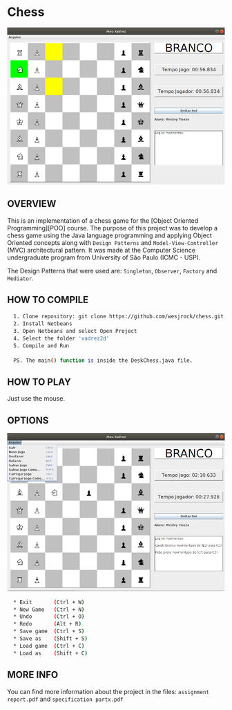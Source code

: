 # Chess

![Screenshot 1](img/img1.png)

OVERVIEW
--------------------------------------------------
This is an implementation of a chess game for the [Object Oriented Programming][POO] course. The purpose of this project was to develop a chess game using the Java language programming and applying Object Oriented concepts along with `Design Patterns` and `Model-View-Controller` (MVC) architectural pattern. It was made at the Computer Science undergraduate program from University of São Paulo (ICMC - USP).

The Design Patterns that were used are: `Singleton`, `Observer`, `Factory` and `Mediator`.

HOW TO COMPILE
--------------------------------------------------

```bash
  1. Clone repository: git clone https://github.com/wesjrock/chess.git
  2. Install Netbeans 
  3. Open Netbeans and select Open Project
  4. Select the folder 'xadrez2d'
  5. Compile and Run
  
  PS. The main() function is inside the DeskChess.java file.
```

HOW TO PLAY
--------------------------------------------------
Just use the mouse.

OPTIONS
--------------------------------------------------
![Screenshot 2](img/img2.png)
```bash
  * Exit       (Ctrl + W)
  * New Game   (Ctrl + N)
  * Undo       (Ctrl + O)
  * Redo       (Alt + R)
  * Save game  (Ctrl + S)
  * Save as    (Shift + S)
  * Load game  (Ctrl + C)
  * Load as    (Shift + C)
```

MORE INFO
--------------------------------------------------

You can find more information about the project in the files: `assignment report.pdf` and `specification partx.pdf`
